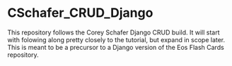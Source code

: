 # CSchafer_CRUD_Django

This repository follows the Corey Schafer Django CRUD build. It will start
with folowing along pretty closely to the tutorial, but expand in scope
later. This is meant to be a precursor to a Django version of the Eos 
Flash Cards repository.
